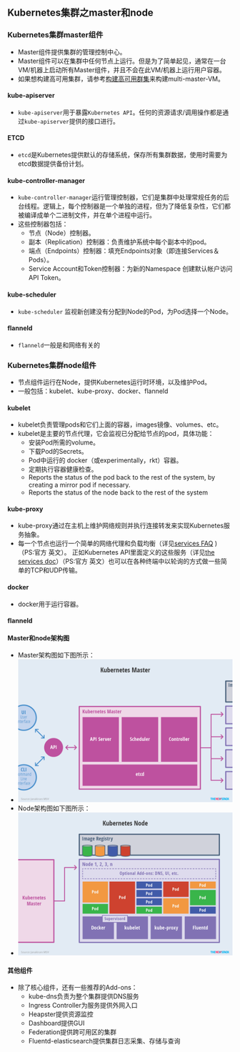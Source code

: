 ## Kubernetes集群之master和node

### Kubernetes集群master组件
- Master组件提供集群的管理控制中心。
- Master组件可以在集群中任何节点上运行。但是为了简单起见，通常在一台VM/机器上启动所有Master组件，并且不会在此VM/机器上运行用户容器。
- 如果想构建高可用集群，请参考[构建高可用群集](https://kubernetes.io/docs/admin/high-availability/)来构建multi-master-VM。

#### kube-apiserver
- `kube-apiserver`用于暴露`Kubernetes API`。任何的资源请求/调用操作都是通过`kube-apiserver`提供的接口进行。

#### ETCD
- `etcd`是Kubernetes提供默认的存储系统，保存所有集群数据，使用时需要为etcd数据提供备份计划。

#### kube-controller-manager
- `kube-controller-manager`运行管理控制器，它们是集群中处理常规任务的后台线程。逻辑上，每个控制器是一个单独的进程，但为了降低复杂性，它们都被编译成单个二进制文件，并在单个进程中运行。
- 这些控制器包括：
  - 节点（Node）控制器。
  - 副本（Replication）控制器：负责维护系统中每个副本中的pod。
  - 端点（Endpoints）控制器：填充Endpoints对象（即连接Services＆Pods）。
  - Service Account和Token控制器：为新的Namespace 创建默认帐户访问API Token。

#### kube-scheduler
- `kube-scheduler` 监视新创建没有分配到Node的Pod，为Pod选择一个Node。

#### flanneld
- `flanneld`一般是和网络有关的

### Kubernetes集群node组件
- 节点组件运行在Node，提供Kubernetes运行时环境，以及维护Pod。
- 一般包括：kubelet、kube-proxy、docker、flanneld
#### kubelet
- kubelet负责管理pods和它们上面的容器，images镜像、volumes、etc。
- kubelet是主要的节点代理，它会监视已分配给节点的pod，具体功能：
  - 安装Pod所需的volume。
  - 下载Pod的Secrets。
  - Pod中运行的 docker（或experimentally，rkt）容器。
  - 定期执行容器健康检查。
  - Reports the status of the pod back to the rest of the system, by creating a mirror pod if necessary.
  - Reports the status of the node back to the rest of the system

#### kube-proxy
- kube-proxy通过在主机上维护网络规则并执行连接转发来实现Kubernetes服务抽象。
- 每一个节点也运行一个简单的网络代理和负载均衡（详见[services FAQ](https://github.com/kubernetes/kubernetes/wiki/Services-FAQ) )（PS:官方 英文）。 正如Kubernetes API里面定义的这些服务（详见[the services doc](https://github.com/kubernetes/kubernetes/blob/release-1.2/docs/user-guide/services.md)）（PS:官方 英文）也可以在各种终端中以轮询的方式做一些简单的TCP和UDP传输。

#### docker
- docker用于运行容器。

#### flanneld


#### Master和node架构图
- Master架构图如下图所示：
- ![Master架构图](../images/k8smaster.png "Master架构图")
- Node架构图如下图所示：
- ![Node架构图](../images/k8snode.png "Node架构图")

#### 其他组件
- 除了核心组件，还有一些推荐的Add-ons：
  - kube-dns负责为整个集群提供DNS服务
  - Ingress Controller为服务提供外网入口
  - Heapster提供资源监控
  - Dashboard提供GUI
  - Federation提供跨可用区的集群
  - Fluentd-elasticsearch提供集群日志采集、存储与查询
  
